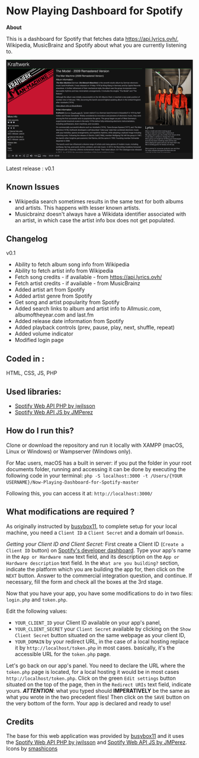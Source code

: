 
# Now Playing Dashboard for Spotify

 **About**

This is a dashboard for Spotify that fetches data https://api.lyrics.ovh/, Wikipedia, MusicBrainz and Spotify about what you are currently listening to.

![Screenshot](https://github.com/peterdconradie/Now-Playing-Dashboard-for-Spotify/blob/master/screenshot.png)

Latest release : v0.1
## **Known Issues**
- Wikipedia search sometimes results in the same text for both albums and artists. This happens with lesser known artists.
- Musicbrainz doesn't always have a Wikidata identifier associated with an artist, in which case the artist info box does not get populated.

## **Changelog**

v0.1
- Ability to fetch album song info from Wikipedia
- Ability to fetch artist info from Wikipedia
- Fetch song credits - if available - from https://api.lyrics.ovh/
- Fetch artist credits - if available - from MusicBrainz
- Added artist art from Spotify
- Added artist genre from Spotify
- Get song and artist popularity from Spotify
- Added search links to album and artist info to Allmusic.com, albumoftheyear.com and last.fm
- Added release date information from Spotify
- Added playback controls (prev, pause, play, next, shuffle, repeat)
- Added volume indicator
- Modified login page

## **Coded in :**

HTML, CSS, JS, PHP

## **Used libraries:**

- [Spotify Web API PHP by jwilsson](https://github.com/jwilsson/spotify-web-api-php)
- [Spotify Web API JS by JMPerez](https://github.com/jmperez/spotify-web-api-js)

## **How do I run this?**

Clone or download the repository and run it locally with XAMPP (macOS, Linux or Windows) or Wampserver (Windows only).

For Mac users, macOS has a built in server: if you put the folder in your root documents folder, running and accessing it can be done by executing the following code in your terminal:
`php -S localhost:3000 -t /Users/{YOUR USERNAME}/Now-Playing-Dashboard-for-Spotify-master`

Following this, you can access it at: `http://localhost:3000/`

## **What modifications are required ?**
As originally instructed by [busybox11](https://github.com/busybox11/NowPlaying-for-Spotify), to complete setup for your local machine, you need a `Client ID` a `Client Secret` and a domain url `Domain`.

*Getting your Client ID and Client Secret:*
First create a Client ID (`Create a Client ID` button) on [Spotify's developer dashboard](https://developer.spotify.com/dashboard/applications).
Type your app's name in the `App or Hardware name` text field, and its description on the `App or Hardware description` text field. In the `What are you building?` section, indicate the platform which you are building the app for, then click on the `NEXT` button. Answer to the commercial integration question, and continue. If necessary, fill the form and check all the boxes at the 3rd stage.

Now that you have your app, you have some modifications to do in two files: `login.php` and `token.php`.

Edit the following values:

- `YOUR_CLIENT_ID` your Client ID available on your app's panel,
- `YOUR_CLIENT_SECRET` your `Client Secret` available by clicking on the `Show Client Secret` button situated on the same webpage as your client ID,
- `YOUR_DOMAIN` by your redirect URL, in the case of a local hosting replace it by `http://localhost/token.php` in most cases. basically, it's the accessible URL for the `token.php` page.

Let's go back on our app's panel. You need to declare the URL where the `token.php` page is located, for a local hosting it would be in most cases `http://localhost/token.php`. Click on the green `Edit settings` button situated on the top of the page, then in the `Redirect URIs` text field, indicate yours. ***ATTENTION***: what you typed should **IMPERATIVELY** be the same as what you wrote in the two precedent files! Then click on the `SAVE` button on the very bottom of the form. Your app is declared and ready to use!

## **Credits**
The base for this web application was provided by [busybox11](https://github.com/busybox11/NowPlaying-for-Spotify) and it uses the [Spotify Web API PHP by jwilsson](https://github.com/jwilsson/spotify-web-api-php) and [Spotify Web API JS by JMPerez](https://github.com/jmperez/spotify-web-api-js). Icons by [smashicons](https://www.flaticon.com/authors/smashicons)
